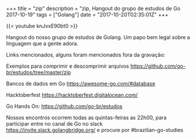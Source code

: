 +++
title = "zip"
description = "zip, Hangout do grupo de estudos de Go 2017-10-19"
tags = ["Golang"]
date = "2017-10-20T02:35:01Z"
+++

{{< youtube knJvxE90bt0 >}}

Hangout do nosso grupo de estudos de Golang.
Um papo bem legal sobre a linguagem que a gente adora.

Links mencionados, alguns foram mencionados fora da gravação:

Exemplos para comprimir e descomprimir arquivos
https://github.com/go-br/estudos/tree/master/zip

Bancos de dados em Go
https://awesome-go.com/#database

Hacktoberfest
https://hacktoberfest.digitalocean.com/

Go Hands On:
https://github.com/go-br/estudos

Nossos encontros ocorrem todas as quintas-feiras as 22h00, para participar entre no canal de Go no slack https://invite.slack.golangbridge.org/ e procure por #brazilian-go-studies